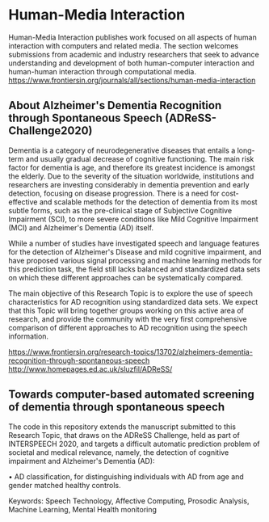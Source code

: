 # Human-Media Interaction
Human-Media Interaction publishes work focused on all aspects of human interaction with computers and related media. The section welcomes submissions from academic and industry researchers that seek to advance understanding and development of both human-computer interaction and human-human interaction through computational media.
  https://www.frontiersin.org/journals/all/sections/human-media-interaction

## About Alzheimer's Dementia Recognition through Spontaneous Speech (ADReSS-Challenge2020)
Dementia is a category of neurodegenerative diseases that entails a long-term and usually gradual decrease of cognitive functioning. The main risk factor for dementia is age, and therefore its greatest incidence is amongst the elderly. Due to the severity of the situation worldwide, institutions and researchers are investing considerably in dementia prevention and early detection, focusing on disease progression. There is a need for cost-effective and scalable methods for the detection of dementia from its most subtle forms, such as the pre-clinical stage of Subjective Cognitive Impairment (SCI), to more severe conditions like Mild Cognitive Impairment (MCI) and Alzheimer's Dementia (AD) itself.

While a number of studies have investigated speech and language features for the detection of Alzheimer's Disease and mild cognitive impairment, and have proposed various signal processing and machine learning methods for this prediction task, the field still lacks balanced and standardized data sets on which these different approaches can be systematically compared.

The main objective of this Research Topic is to explore the use of speech characteristics for AD recognition using standardized data sets. We expect that this Topic will bring together groups working on this active area of research, and provide the community with the very first comprehensive comparison of different approaches to AD recognition using the speech information.

https://www.frontiersin.org/research-topics/13702/alzheimers-dementia-recognition-through-spontaneous-speech
http://www.homepages.ed.ac.uk/sluzfil/ADReSS/

## Towards computer-based automated screening of dementia through spontaneous speech

The code in this repository extends the manuscript submitted to this Research Topic, that draws on the ADReSS Challenge, held as part of INTERSPEECH 2020, and targets a difficult automatic prediction problem of societal and medical relevance, namely, the detection of cognitive impairment and Alzheimer's Dementia (AD):

• AD classification, for distinguishing individuals with AD from age and gender matched healthy controls.

Keywords: Speech Technology, Affective Computing, Prosodic Analysis, Machine Learning, Mental Health monitoring
